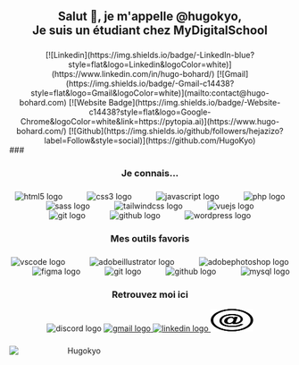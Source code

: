 <h2 align="center">Salut 👋, je m'appelle @hugokyo,<br> Je suis un étudiant chez MyDigitalSchool</h2>

###
<div align="center">
[![Linkedin](https://img.shields.io/badge/-LinkedIn-blue?style=flat&logo=Linkedin&logoColor=white)](https://www.linkedin.com/in/hugo-bohard/)
[![Gmail](https://img.shields.io/badge/-Gmail-c14438?style=flat&logo=Gmail&logoColor=white)](mailto:contact@hugo-bohard.com)
[![Website Badge](https://img.shields.io/badge/-Website-c14438?style=flat&logo=Google-Chrome&logoColor=white&link=https://pytopia.ai)](https://www.hugo-bohard.com/)
[![Github](https://img.shields.io/github/followers/hejazizo?label=Follow&style=social)](https://github.com/HugoKyo)
</div>
###

<h3 align="center">Je connais...</h3>

###

<div align="center">
  <img src="https://cdn.simpleicons.org/html5/E34F26" height="40" alt="html5 logo"  />
  <img width="36" />
  <img src="https://cdn.simpleicons.org/css3/1572B6" height="40" alt="css3 logo"  />
  <img width="36" />
  <img src="https://cdn.simpleicons.org/javascript/F7DF1E" height="40" alt="javascript logo"  />
  <img width="36" />
  <img src="https://cdn.simpleicons.org/php/777BB4" height="40" alt="php logo"  />
  <img width="36" />
  <img src="https://cdn.simpleicons.org/sass/CC6699" height="40" alt="sass logo"  />
  <img width="36" />
  <img src="https://cdn.simpleicons.org/tailwindcss/06B6D4" height="40" alt="tailwindcss logo"  />
  <img width="36" />
  <img src="https://cdn.simpleicons.org/vuedotjs/4FC08D" height="40" alt="vuejs logo"  />
  <img width="36" />
  <img src="https://cdn.simpleicons.org/git/F05032" height="40" alt="git logo"  />
  <img width="36" />
  <img src="https://cdn.simpleicons.org/github/181717" height="40" alt="github logo"  />
  <img width="36" />
  <img src="https://cdn.simpleicons.org/wordpress/21759B" height="40" alt="wordpress logo"  />
</div>

###

<h3 align="center">Mes outils favoris</h3>

###

<div align="center">
  <img src="https://skillicons.dev/icons?i=vscode" height="40" alt="vscode logo"  />
  <img width="36" />
  <img src="https://cdn.simpleicons.org/adobeillustrator/FF9A00" height="40" alt="adobeillustrator logo"  />
  <img width="36" />
  <img src="https://cdn.simpleicons.org/adobephotoshop/31A8FF" height="40" alt="adobephotoshop logo"  />
  <img width="36" />
  <img src="https://skillicons.dev/icons?i=figma" height="40" alt="figma logo"  />
  <img width="36" />
  <img src="https://skillicons.dev/icons?i=git" height="40" alt="git logo"  />
  <img width="36" />
  <img src="https://skillicons.dev/icons?i=github" height="40" alt="github logo"  />
  <img width="36" />
  <img src="https://skillicons.dev/icons?i=mysql" height="40" alt="mysql logo"  />
</div>

###

<h3 align="center">Retrouvez moi ici</h3>

<div align="center">
  <img src="https://raw.githubusercontent.com/maurodesouza/profile-readme-generator/master/src/assets/icons/social/discord/default.svg" width="76" height="40" alt="discord logo"  />
  <a href="contact@hugo-bohard.com" target="_blank">
    <img src="https://raw.githubusercontent.com/maurodesouza/profile-readme-generator/master/src/assets/icons/social/gmail/default.svg" width="76" height="40" alt="gmail logo"  />
  </a>
  <a href="https://www.linkedin.com/in/hugo-bohard/" target="_blank">
    <img src="https://raw.githubusercontent.com/maurodesouza/profile-readme-generator/master/src/assets/icons/social/linkedin/default.svg" width="76" height="40" alt="linkedin logo"  />
  </a>
  <a href="https://hugo-bohard.com" target="_blank">
    <img src="304967.svg" width="76" height="40" alt="website"  />
  </a>
</div>

### 

<div align="center">
  <!-- <img width="45%" align="left" src="https://github-readme-stats.vercel.app/api/top-langs?username=Hugokyo&show_icons=true&locale=fr&layout=compact" alt="Hugokyo" /> -->
  <img width="50%" align="left" src="https://streak-stats.demolab.com?user=Hugokyo&locale=fr&mode=weekly&theme=radical&hide_border=false&border_radius=5&order=3" alt="Hugokyo"/>
</div>